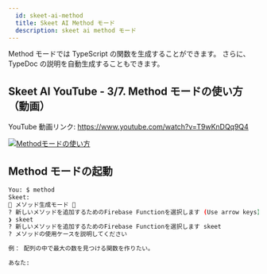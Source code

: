 ```yaml
---
  id: skeet-ai-method
  title: Skeet AI Method モード
  description: skeet ai method モード
---
```


Method モードでは TypeScript の関数を生成することができます。
さらに、TypeDoc の説明を自動生成することもできます。

## Skeet AI YouTube - 3/7. Method モードの使い方（動画）

YouTube 動画リンク: https://www.youtube.com/watch?v=T9wKnDQq9Q4

[![Methodモードの使い方](https://storage.googleapis.com/skeet-assets/imgs/youtube/skeet-ai-method-ja-3.png)](https://www.youtube.com/watch?v=T9wKnDQq9Q4)

## Method モードの起動

```bash
You: $ method
Skeet:
📝 メソッド生成モード 📝
? 新しいメソッドを追加するためのFirebase Functionを選択します (Use arrow keys)
❯ skeet
? 新しいメソッドを追加するためのFirebase Functionを選択します skeet
? メソッドの使用ケースを説明してください

例： 配列の中で最大の数を見つける関数を作りたい。

あなた:
```
